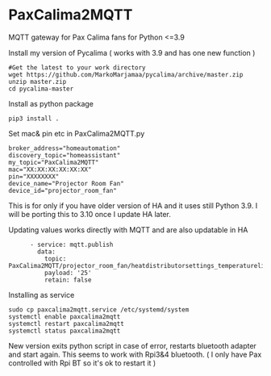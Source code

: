 # PaxCalima2MQTT
MQTT gateway for Pax Calima fans for Python <=3.9

Install my version of Pycalima ( works with 3.9 and has one new function )

```
#Get the latest to your work directory 
wget https://github.com/MarkoMarjamaa/pycalima/archive/master.zip
unzip master.zip
cd pycalima-master
```

Install as python package
```
pip3 install . 
```

Set mac& pin etc in PaxCalima2MQTT.py
```
broker_address="homeautomation"
discovery_topic="homeassistant"
my_topic="PaxCalima2MQTT"
mac="XX:XX:XX:XX:XX:XX"
pin="XXXXXXXX"
device_name="Projector Room Fan"
device_id="projector_room_fan"
```

This is for only if you have older version of HA and it uses still Python 3.9. I will be porting this to 3.10 once I update HA later. 

Updating values works directly with MQTT and are also updatable in HA
```
      - service: mqtt.publish
        data:
          topic: PaxCalima2MQTT/projector_room_fan/heatdistributorsettings_temperaturelimit/set
          payload: '25'
          retain: false
```

Installing as service
```
sudo cp paxcalima2mqtt.service /etc/systemd/system
systemctl enable paxcalima2mqtt
systemctl restart paxcalima2mqtt
systemctl status paxcalima2mqtt
```
New version exits python script in case of error, restarts bluetooth adapter and start again. This seems to work with Rpi3&4 bluetooth. ( I only have Pax controlled with Rpi BT so it's ok to restart it ) 
